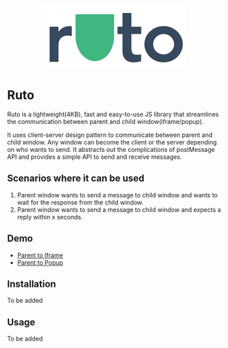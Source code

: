 <div style="text-align:center">
	<img src="ruto.png" height="149">
</div>

# Ruto

Ruto is a lightweight(4KB), fast and easy-to-use JS library that streamlines the communication between parent and child window(iframe/popup).

It uses client-server design pattern to communicate between parent and child window. Any window can become the client or the server depending on who wants to send. It abstracts out the complications of postMessage API and provides a simple API to send and receive messages.


## Scenarios where it can be used

1. Parent window wants to send a message to child window and wants to wait for the response from the child window.
2. Parent window wants to send a message to child window and expects a reply within x seconds.

## Demo
- [Parent to Iframe](https://rajnandan1.github.io/ruto/index.html)
- [Parent to Popup](https://rajnandan1.github.io/ruto/index2.html)

## Installation

To be added

## Usage

To be added

